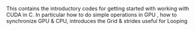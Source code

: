 This contains the introductory codes for getting started with working with CUDA in C. In particular how to do simple operations in GPU , how to synchronize GPU & CPU, introduces the Grid & strides useful for Looping 
